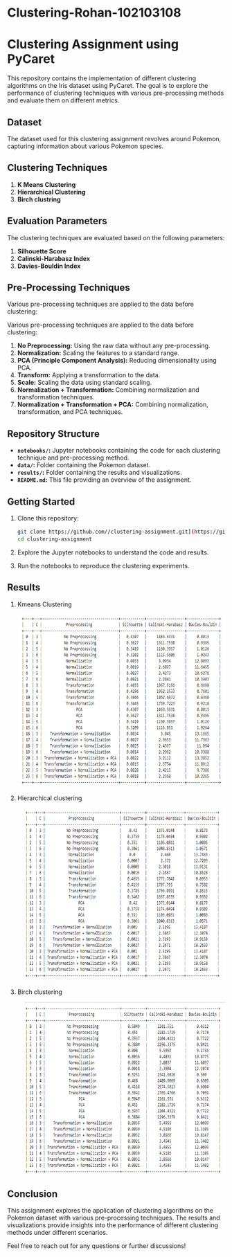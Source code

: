 # Clustering-Rohan-102103108

# Clustering Assignment using PyCaret

This repository contains the implementation of different clustering algorithms on the Iris dataset using PyCaret. The goal is to explore the performance of clustering techniques with various pre-processing methods and evaluate them on different metrics.

## Dataset

The dataset used for this clustering assignment revolves around Pokemon, capturing information about various Pokemon species.

## Clustering Techniques

1. **K Means Clustering**
2. **Hierarchical Clustering**
3. **Birch clustring**

## Evaluation Parameters

The clustering techniques are evaluated based on the following parameters:

1. **Silhouette Score**
2. **Calinski-Harabasz Index**
3. **Davies-Bouldin Index**

## Pre-Processing Techniques

Various pre-processing techniques are applied to the data before clustering:

Various pre-processing techniques are applied to the data before clustering:

1. **No Preprocessing:** Using the raw data without any pre-processing.
2. **Normalization:** Scaling the features to a standard range.
3. **PCA (Principle Component Analysis):** Reducing dimensionality using PCA.
4. **Transform:** Applying a transformation to the data.
5. **Scale:** Scaling the data using standard scaling.
6. **Normalization + Transformation:** Combining normalization and transformation techniques.
7. **Normalization + Transformation + PCA:** Combining normalization, transformation, and PCA techniques.

## Repository Structure

- **`notebooks/`:** Jupyter notebooks containing the code for each clustering technique and pre-processing method.
- **`data/`:** Folder containing the Pokemon dataset.
- **`results/`:** Folder containing the results and visualizations.
- **`README.md`:** This file providing an overview of the assignment.

## Getting Started

1. Clone this repository:

    ```bash
    git clone https://github.com//clustering-assignment.git](https://github.com/Rohan1405/clustering-Rohan-102103108
    cd clustering-assignment
    ```



2. Explore the Jupyter notebooks  to understand the code and results.

3. Run the notebooks to reproduce the clustering experiments.

## Results

1. Kmeans Clustering
   
   <img src="kmeans.png" width="600" height="400" alt="KMeans Image"></img>

2. Hierarchical clustering
  
   <img src="Hierarchical clustering.png" width="600" height="400" alt="KMeans Image"></img>

3. Birch clustering

    <img src="birch.png" width="600" height="400" alt="KMeans Image"></img>
   
  
## Conclusion

This assignment explores the application of clustering algorithms on the Pokemon dataset with various pre-processing techniques. The results and visualizations provide insights into the performance of different clustering methods under different scenarios.

Feel free to reach out for any questions or further discussions!

